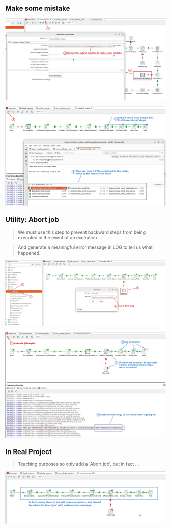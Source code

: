 ## **Make some mistake**

![Alt make some mistake](pic/01.jpg)

![Alt wrong execution path and result](pic/02.jpg)

## **Utility: Abort job**

> We must use this step to prevent backward steps from being executed in the event of an exception.

> And generate a meaningful error message in LOG to tell us what happened.

![Alt Utility: Abort job](pic/03.jpg)

![Alt execute job again](pic/04.jpg)

## **In Real Project**

> Teaching purposes so only add a 'Abort job', but in fact ...

![Alt reality practice](pic/05.jpg)
